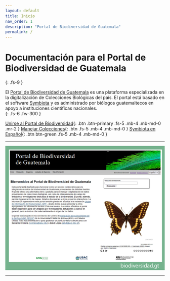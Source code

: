 ```yaml
---
layout: default
title: Inicio
nav_order: 1
description: "Portal de Biodiversidad de Guatemala"
permalink: /
---
```


# Documentación para el Portal de Biodiversidad de Guatemala
{: .fs-9 }

El [Portal de Biodiversidad de Guatemala](https://serv.biokic.asu.edu/guatemala/) es una plataforma especializada en la digitalización de Colecciones Biológicas del país. El portal está basado en el software [Symbiota](https://symbiota.org/es) y es administrado por biólogos guatemaltecos en apoyo a instituciones científicas nacionales.  
{: .fs-6 .fw-300 }

[Unirse al Portal de Biodiversidad](https://guatemalaportal.github.io/docs/unirse){: .btn .btn-primary .fs-5 .mb-4 .mb-md-0 .mr-2 } [Manejar Colecciones](https://guatemalaportal.github.io/docs/colecciones/manejo/){: .btn .fs-5 .mb-4 .mb-md-0 } 
[Symbiota en Español](https://symbiota.org/es){: .btn btn-green .fs-5 .mb-4 .mb-md-0 } 

---

[<img src="https://github.com/GuatemalaPortal/guatemalaportal.github.io/blob/main/static/PortalBG.jpg?raw=true" alt="Portal">](https://biodiversidad.gt/portal/)

---




 
